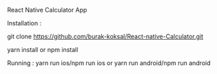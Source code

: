 
React Native Calculator App

Installation :

git clone https://github.com/burak-koksal/React-native-Calculator.git

yarn install  or npm install

Running :
yarn run ios/npm run ios or yarn run android/npm run android
